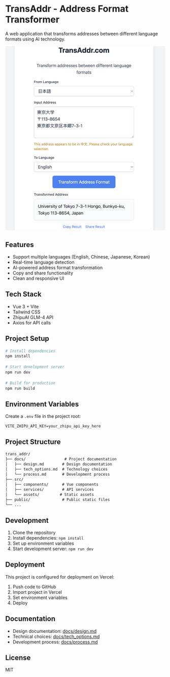 
# TransAddr - Address Format Transformer

A web application that transforms addresses between different language formats using AI technology.

![alt text](image.png)



## Features

- Support multiple languages (English, Chinese, Japanese, Korean)
- Real-time language detection
- AI-powered address format transformation
- Copy and share functionality
- Clean and responsive UI

## Tech Stack

- Vue 3 + Vite
- Tailwind CSS
- ZhipuAI GLM-4 API
- Axios for API calls

## Project Setup

```bash
# Install dependencies
npm install

# Start development server
npm run dev

# Build for production
npm run build
```

## Environment Variables

Create a `.env` file in the project root:

```env
VITE_ZHIPU_API_KEY=your_zhipu_api_key_here
```

## Project Structure

```
trans_addr/
├── docs/                 # Project documentation
│   ├── design.md        # Design documentation
│   ├── tech_options.md  # Technology choices
│   └── process.md       # Development process
├── src/
│   ├── components/      # Vue components
│   ├── services/        # API services
│   └── assets/         # Static assets
├── public/              # Public static files
└── ...
```

## Development

1. Clone the repository
2. Install dependencies: `npm install`
3. Set up environment variables
4. Start development server: `npm run dev`

## Deployment

This project is configured for deployment on Vercel:

1. Push code to GitHub
2. Import project in Vercel
3. Set environment variables
4. Deploy

## Documentation

- Design documentation: [docs/design.md](docs/design.md)
- Technical choices: [docs/tech_options.md](docs/tech_options.md)
- Development process: [docs/process.md](docs/process.md)

## License

MIT 